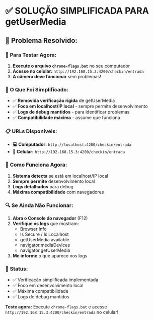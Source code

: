 # ✅ SOLUÇÃO SIMPLIFICADA PARA getUserMedia

## 🎯 **Problema Resolvido:**

### 📱 **Para Testar Agora:**

1. **Execute o arquivo `chrome-flags.bat`** no seu computador
2. **Acesse no celular:** `http://192.168.15.3:4200/checkin/entrada`
3. **A câmera deve funcionar** sem problemas!

### 🔧 **O Que Foi Simplificado:**

- ✅ **Removida verificação rígida** de getUserMedia
- ✅ **Foco em localhost/IP local** - sempre permite desenvolvimento
- ✅ **Logs de debug mantidos** - para identificar problemas
- ✅ **Compatibilidade máxima** - assume que funciona

### 📋 **URLs Disponíveis:**

- **💻 Computador:** `http://localhost:4200/checkin/entrada`
- **📱 Celular:** `http://192.168.15.3:4200/checkin/entrada`

### 🚀 **Como Funciona Agora:**

1. **Sistema detecta** se está em localhost/IP local
2. **Sempre permite** desenvolvimento local
3. **Logs detalhados** para debug
4. **Máxima compatibilidade** com navegadores

### 🔍 **Se Ainda Não Funcionar:**

1. **Abra o Console do navegador** (F12)
2. **Verifique os logs** que mostram:
   - Browser Info
   - Is Secure / Is Localhost
   - getUserMedia available
   - navigator.mediaDevices
   - navigator.getUserMedia
3. **Me informe** o que aparece nos logs

### 🎉 **Status:**

- ✅ Verificação simplificada implementada
- ✅ Foco em desenvolvimento local
- ✅ Máxima compatibilidade
- ✅ Logs de debug mantidos

**Teste agora:** Execute `chrome-flags.bat` e acesse `http://192.168.15.3:4200/checkin/entrada` no celular!
